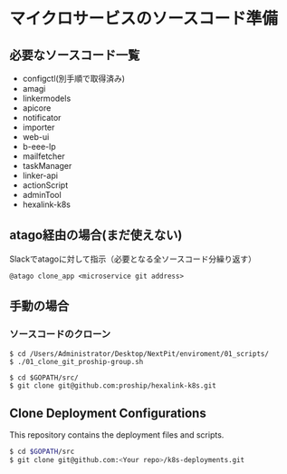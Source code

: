 # マイクロサービスのソースコード準備
## 必要なソースコード一覧
- configctl(別手順で取得済み)
- amagi
- linkermodels
- apicore
- notificator
- importer
- web-ui
- b-eee-lp
- mailfetcher
- taskManager
- linker-api
- actionScript
- adminTool
- hexalink-k8s

## atago経由の場合(まだ使えない)
Slackでatagoに対して指示（必要となる全ソースコード分繰り返す）
```
@atago clone_app <microservice git address>
```

## 手動の場合
### ソースコードのクローン
```
$ cd /Users/Administrator/Desktop/NextPit/enviroment/01_scripts/
$ ./01_clone_git_proship-group.sh

$ cd $GOPATH/src/
$ git clone git@github.com:proship/hexalink-k8s.git
```


## Clone Deployment Configurations

This repository contains the deployment files and scripts.

```bash
$ cd $GOPATH/src
$ git clone git@github.com:<Your repo>/k8s-deployments.git
```